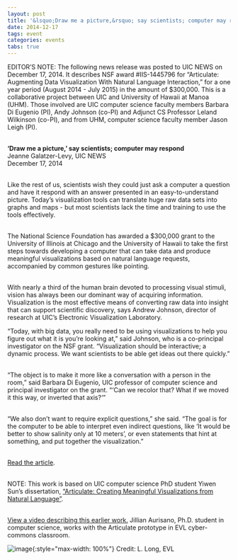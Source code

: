 ```yaml
---
layout: post
title: '&lsquo;Draw me a picture,&rsquo; say scientists; computer may respond'
date: 2014-12-17
tags: event
categories: events
tabs: true
---
```


EDITOR&rsquo;S NOTE: The following news release was posted to UIC NEWS on December 17, 2014. It describes NSF award #IIS-1445796 for &ldquo;Articulate: Augmenting Data Visualization With Natural Language Interaction,&rdquo; for a one year period (August 2014 - July 2015) in the amount of $300,000. This is a collaborative project between UIC and University of Hawaii at Manoa (UHM). Those involved are UIC computer science faculty members Barbara Di Eugenio (PI), Andy Johnson (co-PI) and Adjunct CS Professor Leland Wilkinson (co-PI), and from UHM, computer science faculty member Jason Leigh (PI).<br><br>

<strong>&lsquo;Draw me a picture,&rsquo; say scientists; computer may respond</strong><br>
Jeanne Galatzer-Levy, UIC NEWS<br>
December 17, 2014<br><br>

Like the rest of us, scientists wish they could just ask a computer a question and have it respond with an answer presented in an easy-to-understand picture. Today’s visualization tools can translate huge raw data sets into graphs and maps - but most scientists lack the time and training to use the tools effectively.<br><br>

The National Science Foundation has awarded a $300,000 grant to the University of Illinois at Chicago and the University of Hawaii to take the first steps towards developing a computer that can take data and produce meaningful visualizations based on natural language requests, accompanied by common gestures like pointing.<br><br>

With nearly a third of the human brain devoted to processing visual stimuli, vision has always been our dominant way of acquiring information. Visualization is the most effective means of converting raw data into insight that can support scientific discovery, says Andrew Johnson, director of research at UIC&rsquo;s Electronic Visualization Laboratory.

&ldquo;Today, with big data, you really need to be using visualizations to help you figure out what it is you’re looking at,&rdquo; said Johnson, who is a co-principal investigator on the NSF grant. &ldquo;Visualization should be interactive; a dynamic process. We want scientists to be able get ideas out there quickly.&rdquo;<br><br>

&ldquo;The object is to make it more like a conversation with a person in the room,&rdquo; said Barbara Di Eugenio, UIC professor of computer science and principal investigator on the grant. &ldquo;&lsquo;Can we recolor that? What if we moved it this way, or inverted that axis?&lsquo;&rdquo;<br><br>

&ldquo;We also don’t want to require explicit questions,&rdquo; she said. &ldquo;The goal is for the computer to be able to interpret even indirect questions, like &lsquo;It would be better to show salinity only at 10 meters&rsquo;, or even statements that hint at something, and put together the visualization.&rdquo;<br><br>

<a href="http://news.uic.edu/draw-me-a-picture-say-scientists-computer-may-respond">Read the article</a>.<br><br> 

NOTE: This work is based on UIC computer science PhD student Yiwen Sun&rsquo;s dissertation, <a href="http://www.evl.uic.edu/core.php?mod=4&type=3&indi=457">&ldquo;Articulate: Creating Meaningful Visualizations from Natural Language&rdquo;</a>.<br><br>

<a href="http://youtu.be/V1CFRv4Q8bk?list=PL4071582316A3714C">View a video describing this earlier work.</a>
Jillian Aurisano, Ph.D. student in computer science, works with the Articulate prototype in EVL cyber-commons classroom.

![image](https://www.evl.uic.edu/output/originals/eager_articulate.jpg-srcw.jpg){:style="max-width: 100%"}
Credit: L. Long, EVL

